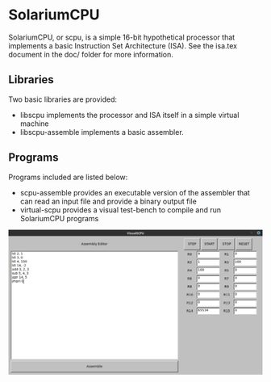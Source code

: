 # SolariumCPU

SolariumCPU, or scpu, is a simple 16-bit hypothetical processor that implements a basic Instruction Set Architecture (ISA). See the isa.tex document in the doc/ folder for more information.

## Libraries

Two basic libraries are provided:
* libscpu implements the processor and ISA itself in a simple virtual machine
* libscpu-assemble implements a basic assembler.

## Programs

Programs included are listed below:
* scpu-assemble provides an executable version of the assembler that can read an input file and provide a binary output file
* virtual-scpu provides a visual test-bench to compile and run SolariumCPU programs

<img src="doc/images/visual-scpu.png" alt="VisualSCPU Program" width="700"/>
